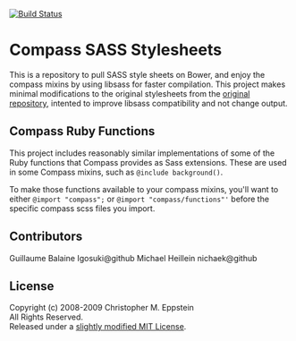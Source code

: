 [![Build Status](https://travis-ci.org/Igosuki/compass-mixins.svg?branch=master)](https://travis-ci.org/Igosuki/compass-mixins)

# Compass SASS Stylesheets

This is a repository to pull SASS style sheets on Bower, and enjoy the compass mixins by using libsass for faster compilation. This project makes minimal modifications to the original stylesheets from the [original repository](https://github.com/Compass/compass/tree/stable/frameworks/compass/stylesheets), intented to improve libsass compatibility and not change output.

## Compass Ruby Functions

This project includes reasonably similar implementations of some of the Ruby functions that Compass provides as Sass extensions. These are used in some Compass mixins, such as `@include background()`.

To make those functions available to your compass mixins, you'll want to either `@import "compass";` or `@import "compass/functions"'` before the specific compass scss files you import.

## Contributors
Guillaume Balaine Igosuki@github
Michael Heillein nichaek@github

## License
Copyright (c) 2008-2009 Christopher M. Eppstein<br>
All Rights Reserved.<br>
Released under a [slightly modified MIT License](compass/blob/stable/LICENSE.markdown).

